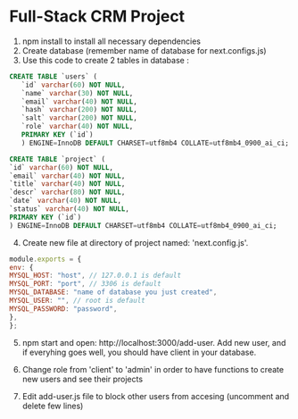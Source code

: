 # Full-Stack CRM Project

1) npm install to install all necessary dependencies
2) Create database (remember name of database for next.configs.js)
3) Use this code to create 2 tables in database :

```sql
CREATE TABLE `users` (
   `id` varchar(60) NOT NULL,
   `name` varchar(30) NOT NULL,
   `email` varchar(40) NOT NULL,
   `hash` varchar(200) NOT NULL,
   `salt` varchar(200) NOT NULL,
   `role` varchar(40) NOT NULL,
   PRIMARY KEY (`id`)
   ) ENGINE=InnoDB DEFAULT CHARSET=utf8mb4 COLLATE=utf8mb4_0900_ai_ci;

CREATE TABLE `project` (
`id` varchar(60) NOT NULL,
`email` varchar(40) NOT NULL,
`title` varchar(40) NOT NULL,
`descr` varchar(80) NOT NULL,
`date` varchar(40) NOT NULL,
`status` varchar(40) NOT NULL,
PRIMARY KEY (`id`)
) ENGINE=InnoDB DEFAULT CHARSET=utf8mb4 COLLATE=utf8mb4_0900_ai_ci;
```
4) Create new file at directory of project named: 'next.config.js'. 

```js
module.exports = {
env: {
MYSQL_HOST: "host", // 127.0.0.1 is default
MYSQL_PORT: "port", // 3306 is default
MYSQL_DATABASE: "name of database you just created",
MYSQL_USER: "", // root is default
MYSQL_PASSWORD: "password",
},
};
```
5) npm start and open: http://localhost:3000/add-user. Add new user, and if everyhing goes well, you should have client in your database.

6) Change role from 'client' to 'admin' in order to have functions to create new users and see their projects

7) Edit add-user.js file to block other users from accesing (uncomment and delete few lines)
